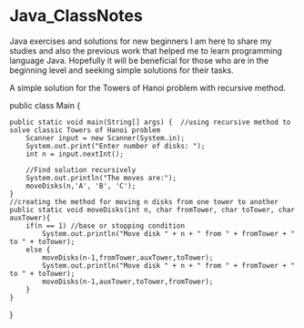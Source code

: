 # Java_ClassNotes
Java exercises and solutions for new beginners
I am here to share my studies and also the previous work that helped me to learn programming language Java.
Hopefully it will be beneficial for those who are in the beginning level and seeking simple solutions for their tasks.

A simple solution for the Towers of Hanoi problem with recursive method.

public class Main {

    public static void main(String[] args) {  //using recursive method to solve classic Towers of Hanoi problem
        Scanner input = new Scanner(System.in);
        System.out.print("Enter number of disks: ");
        int n = input.nextInt();

        //Find solution recursively
        System.out.println("The moves are:");
        moveDisks(n,'A', 'B', 'C');
    }
    //creating the method for moving n disks from one tower to another
    public static void moveDisks(int n, char fromTower, char toTower, char auxTower){
        if(n == 1) //base or stopping condition
            System.out.println("Move disk " + n + " from " + fromTower + " to " + toTower);
        else {
            moveDisks(n-1,fromTower,auxTower,toTower);
            System.out.println("Move disk " + n + " from " + fromTower + " to " + toTower);
            moveDisks(n-1,auxTower,toTower,fromTower);
        }
    }
}
